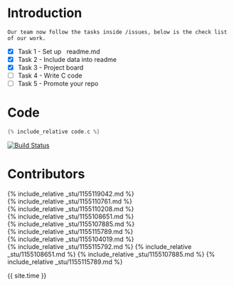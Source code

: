 # Introduction

    Our team now follow the tasks inside /issues, below is the check list of our work.

- [x] Task 1 - Set up &nbsp; readme.md
- [X] Task 2 - Include data into readme
- [X] Task 3 - Project board
- [ ] Task 4 - Write C code
- [ ] Task 5 - Promote your repo

# Code
```c
{% include_relative code.c %}  
```
[![Build Status](https://travis-ci.org/csci3250-2019/project-team-d.svg?branch=master)](https://travis-ci.org/csci3250-2019/project-team-d)

# Contributors

{% include_relative _stu/1155119042.md %}  
{% include_relative _stu/1155110761.md %}  
{% include_relative _stu/1155110208.md %}  
{% include_relative _stu/1155108651.md %}  
{% include_relative _stu/1155107885.md %}  
{% include_relative _stu/1155115789.md %}  
{% include_relative _stu/1155104019.md %}  
{% include_relative _stu/1155115792.md %}
{% include_relative _stu/1155108651.md %}
{% include_relative _stu/1155107885.md %}
{% include_relative _stu/1155115789.md %}

{{ site.time }}
